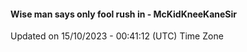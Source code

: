#### Wise man says only fool rush in - McKidKneeKaneSir
Updated on 15/10/2023 - 00:41:12 (UTC) Time Zone

